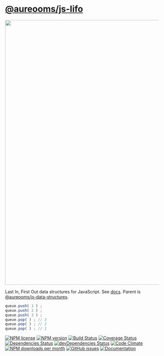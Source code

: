 [@aureooms/js-lifo](http://aureooms.github.io/js-lifo)
==

<img src="https://cdn.rawgit.com/aureooms/js-lifo/master/media/sketch.svg" width="864">

Last In, First Out data structures for JavaScript.
See [docs](https://aureooms.github.io/js-lifo).
Parent is [@aureooms/js-data-structures](https://github.com/aureooms/js-data-structures).

```js
queue.push( 1 ) ;
queue.push( 2 ) ;
queue.push( 3 ) ;
queue.pop( ) ; // 3
queue.pop( ) ; // 2
queue.pop( ) ; // 1
```

[![NPM license](http://img.shields.io/npm/l/aureooms-js-lifo.svg?style=flat)](https://raw.githubusercontent.com/aureooms/js-lifo/master/LICENSE)
[![NPM version](http://img.shields.io/npm/v/aureooms-js-lifo.svg?style=flat)](https://www.npmjs.org/package/aureooms-js-lifo)
[![Build Status](http://img.shields.io/travis/aureooms/js-lifo.svg?style=flat)](https://travis-ci.org/aureooms/js-lifo)
[![Coverage Status](http://img.shields.io/coveralls/aureooms/js-lifo.svg?style=flat)](https://coveralls.io/r/aureooms/js-lifo)
[![Dependencies Status](http://img.shields.io/david/aureooms/js-lifo.svg?style=flat)](https://david-dm.org/aureooms/js-lifo#info=dependencies)
[![devDependencies Status](http://img.shields.io/david/dev/aureooms/js-lifo.svg?style=flat)](https://david-dm.org/aureooms/js-lifo#info=devDependencies)
[![Code Climate](http://img.shields.io/codeclimate/github/aureooms/js-lifo.svg?style=flat)](https://codeclimate.com/github/aureooms/js-lifo)
[![NPM downloads per month](http://img.shields.io/npm/dm/aureooms-js-lifo.svg?style=flat)](https://www.npmjs.org/package/aureooms-js-lifo)
[![GitHub issues](http://img.shields.io/github/issues/aureooms/js-lifo.svg?style=flat)](https://github.com/aureooms/js-lifo/issues)
[![Documentation](https://aureooms.github.io/js-lifo/badge.svg)](https://aureooms.github.io/js-lifo/source.html)

